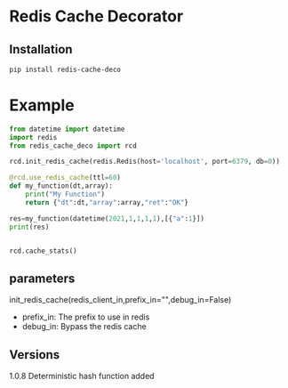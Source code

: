 # Redis Cache Decorator

## Installation

```bash
pip install redis-cache-deco
```

# Example

```python
from datetime import datetime
import redis
from redis_cache_deco import rcd

rcd.init_redis_cache(redis.Redis(host='localhost', port=6379, db=0))

@rcd.use_redis_cache(ttl=60)
def my_function(dt,array):
    print("My Function")
    return {"dt":dt,"array":array,"ret":"OK"}

res=my_function(datetime(2021,1,1,1,1),[{"a":1}])
print(res)


rcd.cache_stats()
```

## parameters

init_redis_cache(redis_client_in,prefix_in="",debug_in=False)

* prefix_in: The prefix to use in redis
* debug_in: Bypass the redis cache


## Versions

1.0.8 Deterministic hash function added

